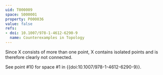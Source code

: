 ```yaml
---
uid: T000009
space: S000001
property: P000036
value: false
refs:
- doi: 10.1007/978-1-4612-6290-9
  name: Counterexamples in Topology
---
```


Since X consists of more than one point, X contains isolated points and is therefore clearly not connected.

See point #10 for space #1 in {{doi:10.1007/978-1-4612-6290-9}}.
